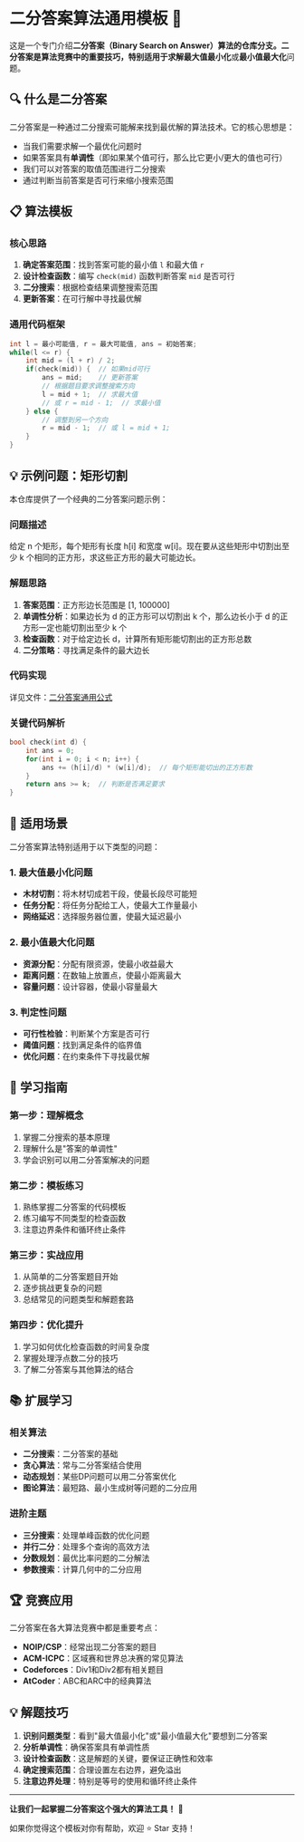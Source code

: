 # 二分答案算法通用模板 🎯

这是一个专门介绍**二分答案（Binary Search on Answer）**算法的仓库分支。二分答案是算法竞赛中的重要技巧，特别适用于求解**最大值最小化**或**最小值最大化**问题。

## 🔍 什么是二分答案

二分答案是一种通过二分搜索可能解来找到最优解的算法技术。它的核心思想是：

- 当我们需要求解一个最优化问题时
- 如果答案具有**单调性**（即如果某个值可行，那么比它更小/更大的值也可行）
- 我们可以对答案的取值范围进行二分搜索
- 通过判断当前答案是否可行来缩小搜索范围

## 📋 算法模板

### 核心思路
1. **确定答案范围**：找到答案可能的最小值 `l` 和最大值 `r`
2. **设计检查函数**：编写 `check(mid)` 函数判断答案 `mid` 是否可行
3. **二分搜索**：根据检查结果调整搜索范围
4. **更新答案**：在可行解中寻找最优解

### 通用代码框架
```cpp
int l = 最小可能值, r = 最大可能值, ans = 初始答案;
while(l <= r) {
    int mid = (l + r) / 2;
    if(check(mid)) {  // 如果mid可行
        ans = mid;    // 更新答案
        // 根据题目要求调整搜索方向
        l = mid + 1;  // 求最大值
        // 或 r = mid - 1;  // 求最小值
    } else {
        // 调整到另一个方向
        r = mid - 1;  // 或 l = mid + 1;
    }
}
```

## 💡 示例问题：矩形切割

本仓库提供了一个经典的二分答案问题示例：

### 问题描述
给定 n 个矩形，每个矩形有长度 h[i] 和宽度 w[i]。现在要从这些矩形中切割出至少 k 个相同的正方形，求这些正方形的最大可能边长。

### 解题思路
1. **答案范围**：正方形边长范围是 [1, 100000]
2. **单调性分析**：如果边长为 d 的正方形可以切割出 k 个，那么边长小于 d 的正方形一定也能切割出至少 k 个
3. **检查函数**：对于给定边长 d，计算所有矩形能切割出的正方形总数
4. **二分策略**：寻找满足条件的最大边长

### 代码实现
详见文件：[二分答案通用公式](./二分答案通用公式)

### 关键代码解析
```cpp
bool check(int d) {
    int ans = 0;
    for(int i = 0; i < n; i++) {
        ans += (h[i]/d) * (w[i]/d);  // 每个矩形能切出的正方形数
    }
    return ans >= k;  // 判断是否满足要求
}
```

## 🎯 适用场景

二分答案算法特别适用于以下类型的问题：

### 1. 最大值最小化问题
- **木材切割**：将木材切成若干段，使最长段尽可能短
- **任务分配**：将任务分配给工人，使最大工作量最小
- **网络延迟**：选择服务器位置，使最大延迟最小

### 2. 最小值最大化问题
- **资源分配**：分配有限资源，使最小收益最大
- **距离问题**：在数轴上放置点，使最小距离最大
- **容量问题**：设计容器，使最小容量最大

### 3. 判定性问题
- **可行性检验**：判断某个方案是否可行
- **阈值问题**：找到满足条件的临界值
- **优化问题**：在约束条件下寻找最优解

## 🚀 学习指南

### 第一步：理解概念
1. 掌握二分搜索的基本原理
2. 理解什么是"答案的单调性"
3. 学会识别可以用二分答案解决的问题

### 第二步：模板练习
1. 熟练掌握二分答案的代码模板
2. 练习编写不同类型的检查函数
3. 注意边界条件和循环终止条件

### 第三步：实战应用
1. 从简单的二分答案题目开始
2. 逐步挑战更复杂的问题
3. 总结常见的问题类型和解题套路

### 第四步：优化提升
1. 学习如何优化检查函数的时间复杂度
2. 掌握处理浮点数二分的技巧
3. 了解二分答案与其他算法的结合

## 📚 扩展学习

### 相关算法
- **二分搜索**：二分答案的基础
- **贪心算法**：常与二分答案结合使用
- **动态规划**：某些DP问题可以用二分答案优化
- **图论算法**：最短路、最小生成树等问题的二分应用

### 进阶主题
- **三分搜索**：处理单峰函数的优化问题
- **并行二分**：处理多个查询的高效方法
- **分数规划**：最优比率问题的二分解法
- **参数搜索**：计算几何中的二分应用

## 🏆 竞赛应用

二分答案在各大算法竞赛中都是重要考点：

- **NOIP/CSP**：经常出现二分答案的题目
- **ACM-ICPC**：区域赛和世界总决赛的常见算法
- **Codeforces**：Div1和Div2都有相关题目
- **AtCoder**：ABC和ARC中的经典算法

## 💡 解题技巧

1. **识别问题类型**：看到"最大值最小化"或"最小值最大化"要想到二分答案
2. **分析单调性**：确保答案具有单调性质
3. **设计检查函数**：这是解题的关键，要保证正确性和效率
4. **确定搜索范围**：合理设置左右边界，避免溢出
5. **注意边界处理**：特别是等号的使用和循环终止条件

---

**让我们一起掌握二分答案这个强大的算法工具！** 🚀

如果你觉得这个模板对你有帮助，欢迎 ⭐ Star 支持！
